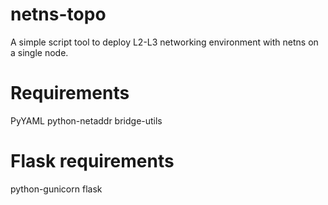 # netns-topo
A simple script tool to deploy L2-L3 networking environment with netns on a single node.


Requirements
============

PyYAML
python-netaddr
bridge-utils


Flask requirements
==================

python-gunicorn
flask
